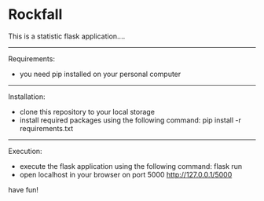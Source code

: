 # Rockfall
This is a statistic flask application....

----

Requirements:
- you need pip installed on your personal computer

----

Installation:
- clone this repository to your local storage
- install required packages using the following command:
    pip install -r requirements.txt

----

Execution:
- execute the flask application using the following command:
    flask run
- open localhost in your browser on port 5000
    http://127.0.0.1/5000

have fun!